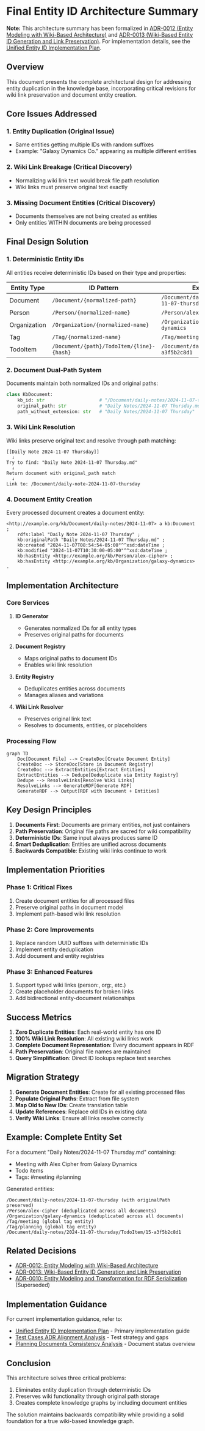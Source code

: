 # Final Entity ID Architecture Summary

**Note:** This architecture summary has been formalized in [ADR-0012 (Entity Modeling with Wiki-Based Architecture)](../architecture/decisions/0012-entity-modeling-with-wiki-based-architecture.md) and [ADR-0013 (Wiki-Based Entity ID Generation and Link Preservation)](../architecture/decisions/0013-wiki-based-entity-id-generation-and-link-preservation.md). For implementation details, see the [Unified Entity ID Implementation Plan](unified-entity-id-implementation-plan.md).

## Overview

This document presents the complete architectural design for addressing entity duplication in the knowledge base, incorporating critical revisions for wiki link preservation and document entity creation.

## Core Issues Addressed

### 1. Entity Duplication (Original Issue)
- Same entities getting multiple IDs with random suffixes
- Example: "Galaxy Dynamics Co." appearing as multiple different entities

### 2. Wiki Link Breakage (Critical Discovery)
- Normalizing wiki link text would break file path resolution
- Wiki links must preserve original text exactly

### 3. Missing Document Entities (Critical Discovery)
- Documents themselves are not being created as entities
- Only entities WITHIN documents are being processed

## Final Design Solution

### 1. Deterministic Entity IDs

All entities receive deterministic IDs based on their type and properties:

| Entity Type | ID Pattern | Example |
|------------|------------|---------|
| Document | `/Document/{normalized-path}` | `/Document/daily-notes/2024-11-07-thursday` |
| Person | `/Person/{normalized-name}` | `/Person/alex-cipher` |
| Organization | `/Organization/{normalized-name}` | `/Organization/galaxy-dynamics` |
| Tag | `/Tag/{normalized-name}` | `/Tag/meeting-notes` |
| TodoItem | `/Document/{path}/TodoItem/{line}-{hash}` | `/Document/daily/TodoItem/15-a3f5b2c8d1` |

### 2. Document Dual-Path System

Documents maintain both normalized IDs and original paths:

```python
class KbDocument:
    kb_id: str                    # "/Document/daily-notes/2024-11-07-thursday"
    original_path: str            # "Daily Notes/2024-11-07 Thursday.md"
    path_without_extension: str   # "Daily Notes/2024-11-07 Thursday"
```

### 3. Wiki Link Resolution

Wiki links preserve original text and resolve through path matching:

```
[[Daily Note 2024-11-07 Thursday]]
  ↓
Try to find: "Daily Note 2024-11-07 Thursday.md"
  ↓
Return document with original_path match
  ↓
Link to: /Document/daily-note-2024-11-07-thursday
```

### 4. Document Entity Creation

Every processed document creates a document entity:

```turtle
<http://example.org/kb/Document/daily-notes/2024-11-07> a kb:Document ;
    rdfs:label "Daily Note 2024-11-07 Thursday" ;
    kb:originalPath "Daily Notes/2024-11-07 Thursday.md" ;
    kb:created "2024-11-07T08:54:54-05:00"^^xsd:dateTime ;
    kb:modified "2024-11-07T10:30:00-05:00"^^xsd:dateTime ;
    kb:hasEntity <http://example.org/kb/Person/alex-cipher> ;
    kb:hasEntity <http://example.org/kb/Organization/galaxy-dynamics> .
```

## Implementation Architecture

### Core Services

1. **ID Generator**
   - Generates normalized IDs for all entity types
   - Preserves original paths for documents

2. **Document Registry**
   - Maps original paths to document IDs
   - Enables wiki link resolution

3. **Entity Registry**
   - Deduplicates entities across documents
   - Manages aliases and variations

4. **Wiki Link Resolver**
   - Preserves original link text
   - Resolves to documents, entities, or placeholders

### Processing Flow

```mermaid
graph TD
    Doc[Document File] --> CreateDoc[Create Document Entity]
    CreateDoc --> StoreDoc[Store in Document Registry]
    CreateDoc --> ExtractEntities[Extract Entities]
    ExtractEntities --> Dedupe[Deduplicate via Entity Registry]
    Dedupe --> ResolveLinks[Resolve Wiki Links]
    ResolveLinks --> GenerateRDF[Generate RDF]
    GenerateRDF --> Output[RDF with Document + Entities]
```

## Key Design Principles

1. **Documents First**: Documents are primary entities, not just containers
2. **Path Preservation**: Original file paths are sacred for wiki compatibility
3. **Deterministic IDs**: Same input always produces same ID
4. **Smart Deduplication**: Entities are unified across documents
5. **Backwards Compatible**: Existing wiki links continue to work

## Implementation Priorities

### Phase 1: Critical Fixes
1. Create document entities for all processed files
2. Preserve original paths in document model
3. Implement path-based wiki link resolution

### Phase 2: Core Improvements
1. Replace random UUID suffixes with deterministic IDs
2. Implement entity deduplication
3. Add document and entity registries

### Phase 3: Enhanced Features
1. Support typed wiki links (person:, org:, etc.)
2. Create placeholder documents for broken links
3. Add bidirectional entity-document relationships

## Success Metrics

1. **Zero Duplicate Entities**: Each real-world entity has one ID
2. **100% Wiki Link Resolution**: All existing wiki links work
3. **Complete Document Representation**: Every document appears in RDF
4. **Path Preservation**: Original file names are maintained
5. **Query Simplification**: Direct ID lookups replace text searches

## Migration Strategy

1. **Generate Document Entities**: Create for all existing processed files
2. **Populate Original Paths**: Extract from file system
3. **Map Old to New IDs**: Create translation table
4. **Update References**: Replace old IDs in existing data
5. **Verify Wiki Links**: Ensure all links resolve correctly

## Example: Complete Entity Set

For a document "Daily Notes/2024-11-07 Thursday.md" containing:
- Meeting with Alex Cipher from Galaxy Dynamics
- Todo items
- Tags: #meeting #planning

Generated entities:
```
/Document/daily-notes/2024-11-07-thursday (with originalPath preserved)
/Person/alex-cipher (deduplicated across all documents)
/Organization/galaxy-dynamics (deduplicated across all documents)
/Tag/meeting (global tag entity)
/Tag/planning (global tag entity)
/Document/daily-notes/2024-11-07-thursday/TodoItem/15-a3f5b2c8d1
```

## Related Decisions

- [ADR-0012: Entity Modeling with Wiki-Based Architecture](../architecture/decisions/0012-entity-modeling-with-wiki-based-architecture.md)
- [ADR-0013: Wiki-Based Entity ID Generation and Link Preservation](../architecture/decisions/0013-wiki-based-entity-id-generation-and-link-preservation.md)
- [ADR-0010: Entity Modeling and Transformation for RDF Serialization](../architecture/decisions/0010-entity-modeling-for-rdf-serialization.md) (Superseded)

## Implementation Guidance

For current implementation guidance, refer to:
- [Unified Entity ID Implementation Plan](unified-entity-id-implementation-plan.md) - Primary implementation guide
- [Test Cases ADR Alignment Analysis](test-cases-adr-alignment-analysis.md) - Test strategy and gaps
- [Planning Documents Consistency Analysis](planning-documents-consistency-analysis.md) - Document status overview

## Conclusion

This architecture solves three critical problems:
1. Eliminates entity duplication through deterministic IDs
2. Preserves wiki functionality through original path storage
3. Creates complete knowledge graphs by including document entities

The solution maintains backwards compatibility while providing a solid foundation for a true wiki-based knowledge graph.